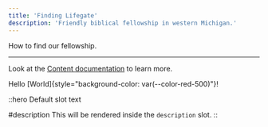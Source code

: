 ```yaml
---
title: 'Finding Lifegate'
description: 'Friendly biblical fellowship in western Michigan.'
---
```


How to find our fellowship.

---

Look at the [Content documentation](https://content.nuxtjs.org/) to learn more.

Hello [World]{style="background-color: var(--color-red-500)"}!

::hero
Default slot text

#description
This will be rendered inside the `description` slot.
::
